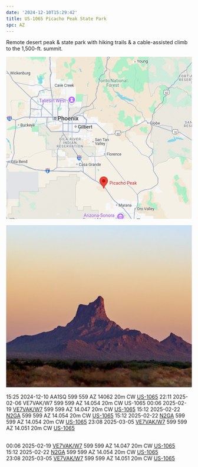 ```yaml
---
date: '2024-12-10T15:29:42'
title: US-1065 Picacho Peak State Park
spc: AZ
---
```



Remote desert peak & state park with hiking trails & a cable-assisted climb to the 1,500-ft. summit.

![pasted_image001.png](/static/pasted_image001_0022.png)


![pasted_image.png](/static/pasted_image_0025.png)




15:25    2024-12-10    AA1SQ        599    559    AZ    14062    20m    CW    [US-1065](https://pota.app/#/park/US-1065)
22:11    2025-02-06    VE7VAK/W7    599    599    AZ    14.054    20m    CW    US-1065
00:06    2025-02-19    [VE7VAK/W7](https://qrz.com/db/VE7VAK/W7)    599    599    AZ    14.047    20m    CW    [US-1065](https://pota.app/#/park/US-1065)
15:12    2025-02-22    [N2GA](https://qrz.com/db/N2GA)            599    599    AZ    14.054    20m    CW    [US-1065](https://pota.app/#/park/US-1065)
15:12    2025-02-22    [N2GA](https://qrz.com/db/N2GA)            599    599    AZ    14.054    20m    CW    [US-1065](https://pota.app/#/park/US-1065)
23:08    2025-03-05    [VE7VAK/W7](https://qrz.com/db/VE7VAK/W7)    599    599    AZ    14.051    20m    CW    [US-1065](https://pota.app/#/park/US-1065)

<BR>00:06	2025-02-19	[VE7VAK/W7](https://qrz.com/db/VE7VAK/W7)	599	599	AZ	14.047	20m	CW	[US-1065](https://pota.app/#/park/US-1065)
<BR>15:12	2025-02-22	[N2GA](https://qrz.com/db/N2GA)	599	599	AZ	14.054	20m	CW	[US-1065](https://pota.app/#/park/US-1065)
<BR>23:08	2025-03-05	[VE7VAK/W7](https://qrz.com/db/VE7VAK/W7)	599	599	AZ	14.051	20m	CW	[US-1065](https://pota.app/#/park/US-1065)